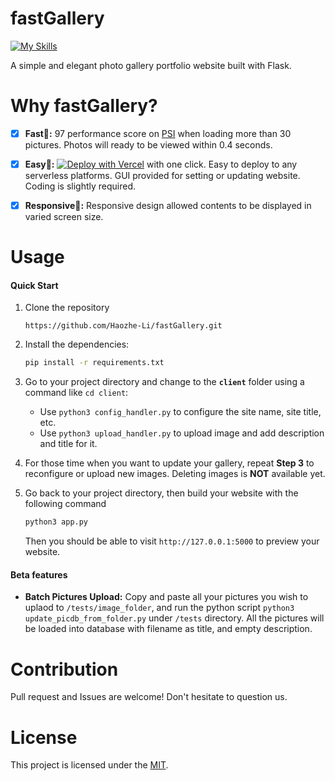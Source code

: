 # fastGallery

[![My Skills](https://skillicons.dev/icons?i=flask,py,html,vercel)](#)

A simple and elegant photo gallery portfolio website built with Flask.



# Why fastGallery?
- [x] **Fast🚀:** 97 performance score on [PSI](https://pagespeed.web.dev/analysis/https-haozheli-pictures/4ccl9diswh?form_factor=mobile) when loading more than 30 pictures. Photos will ready to be viewed within 0.4 seconds. 
- [x] **Easy🎂:** [![Deploy with Vercel](https://vercel.com/button)](https://vercel.com/new/clone?repository-url=https%3A%2F%2Fgithub.com%2FHaozhe-Li%2FfastGallery) with one click. Easy to deploy to any serverless platforms. GUI provided for setting or updating website. Coding is slightly required.
- [x] **Responsive🌆:** Responsive design allowed contents to be displayed in varied screen size.



# Usage

#### Quick Start

1. Clone the repository

   ````
   https://github.com/Haozhe-Li/fastGallery.git
   ````

2. Install the dependencies:

   ````bash
   pip install -r requirements.txt
   ````

3. Go to your project directory and change to the **``client``** folder using a command like ``cd client``: 

   - Use ``python3 config_handler.py`` to configure the site name, site title, etc.
   - Use ``python3 upload_handler.py`` to upload image and add description and title for it.

4. For those time when you want to update your gallery, repeat **Step 3** to reconfigure or upload new images. Deleting images is **NOT** available yet.

5. Go back to your project directory, then build your website with the following command

   ````bash
   python3 app.py
   ````

   Then you should be able to visit ``http://127.0.0.1:5000`` to preview your website.

#### Beta features

- **Batch Pictures Upload:** Copy and paste all your pictures you wish to uplaod to `/tests/image_folder`, and run the python script `python3 update_picdb_from_folder.py` under `/tests` directory. All the pictures will be loaded into database with filename as title, and empty description.

# Contribution

Pull request and Issues are welcome! Don't hesitate to question us.



# License

This project is licensed under the [MIT](LICENSE).